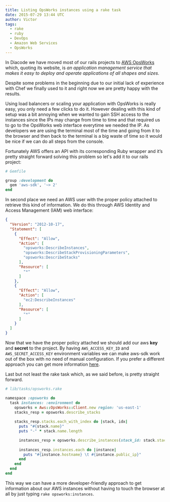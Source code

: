 ```yaml
---
title: Listing OpsWorks instances using a rake task
date: 2015-07-29 13:44 UTC
author: Victor
tags:
  - rake
  - ruby
  - DevOps
  - Amazon Web Services
  - OpsWorks
---
```


In Diacode we have moved most of our rails projects to [AWS OpsWorks](http://aws.amazon.com/opsworks) which, quoting its website, is *an application management service that makes it easy to deploy and operate applications of all shapes and sizes*.

Despite some problems in the beginning due to our initial lack of experience with Chef we finally used to it and right now we are pretty happy with the results.

Using load balancers or scaling your application with OpsWorks is really easy, you only need a few clicks to do it. However dealing with this kind of setup was a bit annoying when we wanted to gain SSH access to the instances since the IPs may change from time to time and that required us to go to the OpsWorks web interface everytime we needed the IP. As developers we are using the terminal most of the time and going from it to the browser and then back to the terminal is a big waste of time so it would be nice if we can do all steps from the console.

Fortunately AWS offers an API with its corresponding Ruby wrapper and it’s pretty straight forward solving this problem so let's add it to our rails project:

```ruby
# Gemfile

group :development do 
  gem 'aws-sdk', '~> 2'
end
```

In second place we need an AWS user with the proper policy attached to retrieve this kind of information. We do this through AWS Identity and Access Management (IAM) web interface:

```json
{
  "Version": "2012-10-17",
  "Statement": [
    {
      "Effect": "Allow",
      "Action": [
        "opsworks:DescribeInstances",
        "opsworks:DescribeStackProvisioningParameters",
        "opsworks:DescribeStacks"
      ],
      "Resource": [
        "*"
      ]
    },
    {
      "Effect": "Allow",
      "Action": [
        "ec2:DescribeInstances"
      ],
      "Resource": [
        "*"
      ]
    }
  ]
}
```

Now that we have the proper policy attached we should add our aws **key** and **secret** to the project. By having `AWS_ACCESS_KEY_ID` and `AWS_SECRET_ACCESS_KEY` environment variables we can make aws-sdk work out of the box with no need of manual configuration. If you prefer a different approach you can get more information [here](http://docs.aws.amazon.com/sdkforruby/api/index.html#Configuration).

Last but not least the rake task which, as we said before, is pretty straight forward.

```ruby
# lib/tasks/opsworks.rake

namespace :opsworks do
  task instances: :environment do
    opsworks = Aws::OpsWorks::Client.new region: 'us-east-1'
    stacks_resp = opsworks.describe_stacks
    
    stacks_resp.stacks.each_with_index do |stack, idx|
      puts "#{stack.name}"
      puts "-" * stack.name.length

      instances_resp = opsworks.describe_instances(stack_id: stack.stack_id)
      
      instances_resp.instances.each do |instance|
        puts "#{instance.hostname} \t #{instance.public_ip}"
      end
    end
  end
end
```

This way we can have a more developer-friendly approach to get information about our AWS instances without having to touch the browser at all by just typing `rake opsworks:instances`.
